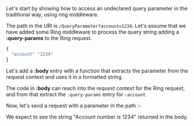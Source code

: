 Let's start by showing how to access an undeclared query parameter in
the traditional way, using ring middleware.

The path in the URI is `/QueryParameter?account=1234`. Let's assume that
we have added some Ring middleware to process the query string adding a
__:query-params__ to the Ring request.

```clojure
{
  "account" "1234"
}
```

Let's add a __:body__ entry with a function that extracts the parameter from the request context and uses it in a formatted string.

<resource-map/>

The code in __:body__ can reach into the _request context_ for the Ring request, and from that extract the `:query-params` entry for `:account`.

Now, let's send a request with a parameter in the path :-

<request/>

We expect to see the string "Account number is 1234" returned in the body.

<response/>

